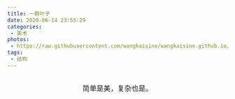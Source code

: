 ```yaml
---
title: 一群叶子
date: 2020-06-14 23:55:29
categories:
 - 美术
photos:
 - https://raw.githubusercontent.com/wangkaisine/wangkaisine.github.io/master/gallery/arts/IMG_9067.jpg
tags:
 - 结构
---
```


<br/>
<center><font size=3>简单是美，复杂也是。</font></center>

